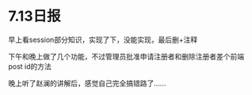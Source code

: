 # 7.13日报

早上看session部分知识，实现了下，没能实现，最后删+注释

下午和晚上做了几个功能，不过管理员批准申请注册者和删除注册者差个前端post id的方法

晚上听了赵澜的讲解后，感觉自己完全搞错路了......
